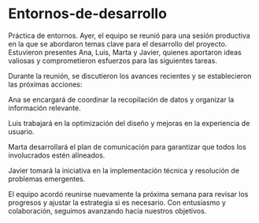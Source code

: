 # Entornos-de-desarrollo
Práctica de entornos.
Ayer, el equipo se reunió para una sesión productiva en la que se abordaron temas clave para el desarrollo del proyecto. Estuvieron presentes Ana, Luis, Marta y Javier, quienes aportaron ideas valiosas y comprometieron esfuerzos para las siguientes tareas.

Durante la reunión, se discutieron los avances recientes y se establecieron las próximas acciones:

Ana se encargará de coordinar la recopilación de datos y organizar la información relevante.

Luis trabajará en la optimización del diseño y mejoras en la experiencia de usuario.

Marta desarrollará el plan de comunicación para garantizar que todos los involucrados estén alineados.

Javier tomará la iniciativa en la implementación técnica y resolución de problemas emergentes.

El equipo acordó reunirse nuevamente la próxima semana para revisar los progresos y ajustar la estrategia si es necesario. Con entusiasmo y colaboración, seguimos avanzando hacia nuestros objetivos.
